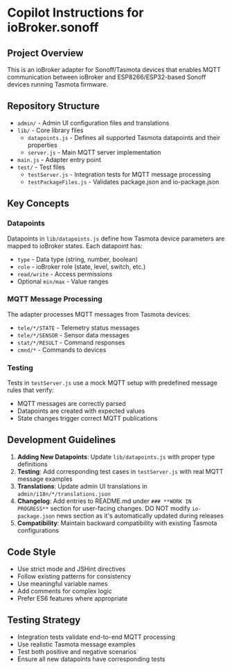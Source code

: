 # Copilot Instructions for ioBroker.sonoff

## Project Overview

This is an ioBroker adapter for Sonoff/Tasmota devices that enables MQTT communication between ioBroker and ESP8266/ESP32-based Sonoff devices running Tasmota firmware.

## Repository Structure

- `admin/` - Admin UI configuration files and translations
- `lib/` - Core library files
  - `datapoints.js` - Defines all supported Tasmota datapoints and their properties
  - `server.js` - Main MQTT server implementation
- `main.js` - Adapter entry point
- `test/` - Test files
  - `testServer.js` - Integration tests for MQTT message processing
  - `testPackageFiles.js` - Validates package.json and io-package.json

## Key Concepts

### Datapoints
Datapoints in `lib/datapoints.js` define how Tasmota device parameters are mapped to ioBroker states. Each datapoint has:
- `type` - Data type (string, number, boolean)
- `role` - ioBroker role (state, level, switch, etc.)
- `read/write` - Access permissions
- Optional `min/max` - Value ranges

### MQTT Message Processing
The adapter processes MQTT messages from Tasmota devices:
- `tele/*/STATE` - Telemetry status messages
- `tele/*/SENSOR` - Sensor data messages  
- `stat/*/RESULT` - Command responses
- `cmnd/*` - Commands to devices

### Testing
Tests in `testServer.js` use a mock MQTT setup with predefined message rules that verify:
- MQTT messages are correctly parsed
- Datapoints are created with expected values
- State changes trigger correct MQTT publications

## Development Guidelines

1. **Adding New Datapoints**: Update `lib/datapoints.js` with proper type definitions
2. **Testing**: Add corresponding test cases in `testServer.js` with real MQTT message examples
3. **Translations**: Update admin UI translations in `admin/i18n/*/translations.json`
4. **Changelog**: Add entries to README.md under `### **WORK IN PROGRESS**` section for user-facing changes. DO NOT modify `io-package.json` news section as it's automatically updated during releases
5. **Compatibility**: Maintain backward compatibility with existing Tasmota configurations

## Code Style

- Use strict mode and JSHint directives
- Follow existing patterns for consistency
- Use meaningful variable names
- Add comments for complex logic
- Prefer ES6 features where appropriate

## Testing Strategy

- Integration tests validate end-to-end MQTT processing
- Use realistic Tasmota message examples
- Test both positive and negative scenarios
- Ensure all new datapoints have corresponding tests